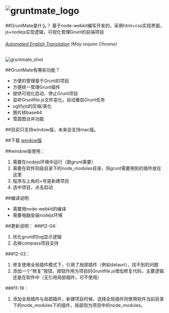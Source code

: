 ![gruntmate_logo](http://github.com/floydcash/gruntmate/raw/master/src/img/logo.png)
=========

##GruntMate是什么？
基于node-webkit编写开发的，采用html+css实现界面，js+nodejs实现逻辑，可视化管理Grunt的前端项目
###### [Automated English Translation](http://translate.google.com/translate?sl=auto&tl=en&js=n&prev=_t&hl=en&ie=UTF-8&u=https%3A%2F%2Fgithub.com%2Ffloydcash%2Fgruntmate) (May require Chrome)

![gruntmate_shot](http://github.com/floydcash/gruntmate/raw/master/screen_shot/v1.03.png)

##GruntMate有哪些功能？
* 方便的管理基于Grunt的项目
* 方便统一管理Grunt插件
* 提供可视化启动、停止Grunt项目
* 监听Gruntfile.js文件变化，自动重启Grunt任务
* uglifyjs的压缩/美化
* 图片转base64
* 雪碧图合并功能
 
##目前只支持window版，未来会支持mac版。

##下载 [window版](https://drive.google.com/folderview?id=0ByEo1SqhRK7yWkQ4M0l5TWdKbXM&usp=sharing)
 
##window版使用：
1.  需要在nodejs环境中运行（跑grunt需要）
2.  需要在软件同级目录下的node_modules目录，将grunt需要用到的插件放在这里
3.  程序左上角的+号是新建项目
4.  选中项目，点击启动

##编译说明
* 需要用node-webkit的编译
* 需要电脑安装nodejs环境


##更新说明：
###12-04:
1.  优化grunt的log显示逻辑
2.  去掉compass项目支持

###12-03：
1.  修复使用全局插件模式下，引用了局部插件（例如datauri），找不到的问题
2.  添加一个“修复”按钮，按钮作用为项目的Gruntfile.js增加修复代码，主要逻辑还是在软件中（无引用局部插件，可不使用）

###11-19：
1.  添加全局插件与局部插件，新建项目时候，选择全局插件则使用软件当前目录下的node_modules下的插件，局部则为项目中的node_modules。
